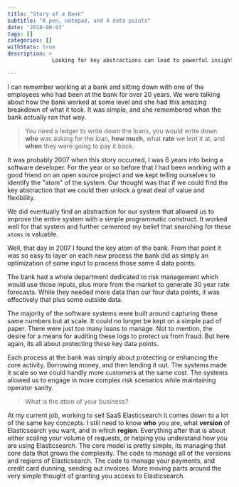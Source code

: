 ```yaml
---
title: "Story of a Bank"
subtitle: "A pen, notepad, and 4 data points"
date: '2018-08-03'
tags: []
categories: []
withStats: true
description: >
              Looking for key abstractions can lead to powerful insights.

---
```


I can remember working at a bank and sitting down with one of the employees who had been at the bank for over 20 years. We were talking about how the bank worked at some level and she had this amazing breakdown of what it took. It was simple, and she remembered when the bank actually ran that way.

> You need a ledger to write down the loans, you would write down **who** was asking for the loan, **how much**, what **rate** we lent it at, and **when** they were going to pay it back.

It was probably 2007 when this story occurred, I was 6 years into being a software developer. For the year or so before that I had been working with a good friend on an open source project and we kept telling ourselves to identify the "atom" of the system. Our thought was that if we could find the key abstraction that we could then unlock a great deal of value and flexibility.

We did eventually find an abstraction for our system that allowed us to improve the entire system with a simple programmatic construct. It worked well for that system and further cemented my belief that searching for these `atoms` is valuable.

Well, that day in 2007 I found the key atom of the bank. From that point it was so easy to layer on each new process the bank did as simply an optimization of some input to process those same 4 data points.

The bank had a whole department dedicated to risk management which would use those inputs, plus more from the market to generate 30 year rate forecasts. While they needed more data than our four data points, it was effectively that plus some outside data.

The majority of the software systems were built around capturing these same numbers but at scale. It could no longer be kept on a simple pad of paper. There were just too many loans to manage. Not to mention, the desire for a means for auditing these logs to protect us from fraud. But here again, its all about protecting those key data points.

Each process at the bank was simply about protecting or enhancing the core activity. Borrowing money, and then lending it out. The systems made it scale so we could handly more customers at the same cost. The systems allowed us to engage in more complex risk scenarios while maintaining operator sanity.

> What is the atom of your business?

At my current job, working to sell SaaS Elasticsearch it comes down to a lot of the same key concepts. I still need to know **who** you are, what **version** of Elasticsearch you want, and in which **region**. Everything after that is about either scaling your volume of requests, or helping you understand how you are using Elasticsearch. The core model is pretty simple, its managing that core data that grows the complexity. The code to manage all of the versions and regions of Elasticsearch. The code to manage your payments, and credit card dunning, sending out invoices. More moving parts around the very simple thought of granting you access to Elasticsearch.
